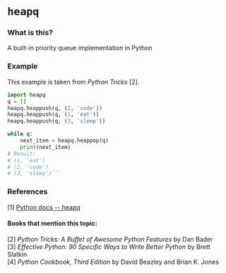 # `heapq`
### What is this?
A built-in priority queue implementation in Python

### Example
This example is taken from *Python Tricks* [2].

```py
import heapq
q = []
heapq.heappush(q, (2, 'code'))
heapq.heappush(q, (1, 'eat'))
heapq.heappush(q, (3, 'sleep'))

while q:
    next_item = heapq.heappop(q)
    print(next_item)
# Result:
# (1, 'eat')
# (2, 'code')
# (3, 'sleep')```
```

### References
[1] [Python docs -- heapq](https://docs.python.org/3/library/heapq.html)

#### Books that mention this topic:
[2] *Python Tricks: A Buffet of Awesome Python Features* by Dan Bader  
[3] *Effective Python: 90 Specific Ways to Write Better Python* by Brett Slatkin  
[4] *Python Cookbook, Third Edition* by David Beazley and Brian K. Jones  

